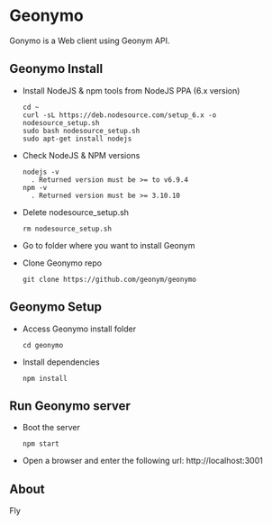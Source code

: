 # Geonymo
Gonymo is a Web client using Geonym API.


## Geonymo Install

* Install NodeJS & npm tools from NodeJS PPA (6.x version)  
  <pre><code>cd ~
  curl -sL https://deb.nodesource.com/setup_6.x -o nodesource_setup.sh  
  sudo bash nodesource_setup.sh  
  sudo apt-get install nodejs</code></pre>

* Check NodeJS & NPM versions  
  <pre><code>nodejs -v  
    . Returned version must be >= to v6.9.4  
  npm -v  
    . Returned version must be >= 3.10.10</code></pre>

* Delete nodesource_setup.sh
  <pre><code>rm nodesource_setup.sh</code></pre>

* Go to folder where you want to install Geonym
* Clone Geonymo repo
  <pre><code>git clone https://github.com/geonym/geonymo</code></pre>


## Geonymo Setup

* Access Geonymo install folder
  <pre><code>cd geonymo</code></pre>
* Install dependencies
  <pre><code>npm install</code></pre>


## Run Geonymo server

* Boot the server
  <pre><code>npm start</code></pre>
* Open a browser and enter the following url: http://localhost:3001


## About

Fly
